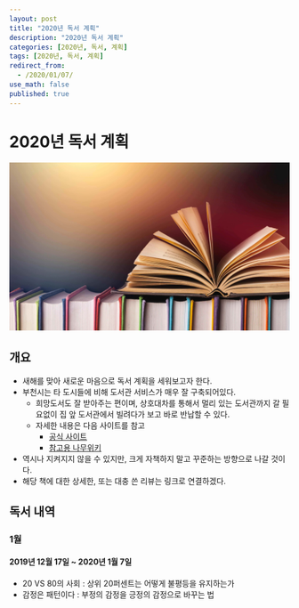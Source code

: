 ```yaml
---
layout: post
title: "2020년 독서 계획"
description: "2020년 독서 계획"
categories: [2020년, 독서, 계획]
tags: [2020년, 독서, 계획]
redirect_from:
  - /2020/01/07/
use_math: false
published: true
---
```


# 2020년 독서 계획

<img src="/assets/images/posts/2020-01-07-2020-reading-challenges/books.jpg">

## 개요

- 새해를 맞아 새로운 마음으로 독서 계획을 세워보고자 한다.
- 부천시는 타 도시들에 비해 도서관 서비스가 매우 잘 구축되어있다.
  - 희망도서도 잘 받아주는 편이며, 상호대차를 통해서 멀리 있는 도서관까지 갈 필요없이 집 앞 도서관에서 빌려다가 보고 바로 반납할 수 있다.
  - 자세한 내용은 다음 사이트를 참고
    - [공식 사이트](http://www.bcl.go.kr/site/main/index019)
    - [참고용 나무위키](https://namu.wiki/w/%EB%B6%80%EC%B2%9C%EC%8B%9C%EB%A6%BD%EB%8F%84%EC%84%9C%EA%B4%80)
- 역시나 지켜지지 않을 수 있지만, 크게 자책하지 말고 꾸준하는 방향으로 나갈 것이다.
- 해당 책에 대한 상세한, 또는 대충 쓴 리뷰는 링크로 연결하겠다.

## 독서 내역

### 1월

#### 2019년 12월 17일 ~ 2020년 1월 7일

- 20 VS 80의 사회 : 상위 20퍼센트는 어떻게 불평등을 유지하는가
- 감정은 패턴이다 : 부정의 감정을 긍정의 감정으로 바꾸는 법
